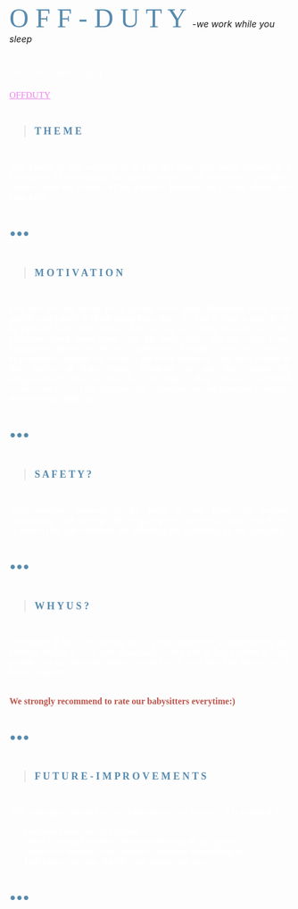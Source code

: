  <font face="arial narrow" size="7" color="588bae"> O F F - D U T Y </font>
 <font size="3.5" > -_we work while you sleep_</font>

#



<font face="andale mono" size="3" color = ffffff>

View Our Landing Page ⬇️ <br>

<a href="https://github.com/manasa2604/Cognizance/blob/main/Task-3/LANDING%20PAGE.png" style="color: violet; text-decoration: underline;">OFFDUTY</a>
#

><font face="arial narrow" size="4" color = 588BAE > <B> T H E M E </font>
><font face="andale mono" size="3" color = ffffff>
#   
<p style='text-align: justify;'> The Theme of this webpage is to link the interested needy parents to a babysitter.
 This webpage has proven track of all the service providers enlisted with the reviews of the 
 parents. Reliable site to seek service for your kids. </p> </font>

 <font face="arial narrow" size="40" color = 588BAE > <b> ... </font>
 #

><font face="arial narrow" size="4" color = 588BAE > <b>   M O T I V A T I O N </font>
><font face="andale mono" size="3" color = ffffff> 
#
<p style='text-align: justify;'> Life has become hectic for a parent these days. Balancing their work profile and family is challenging these days. So just to have a day off, or to proceed with their official duty or for any other reasons, it is this platform which links them with the Baby sitter. On the other hand, youngsters desire to be self sufficient. Though there are tons of opportunities outside the reach is yet to be explored. One such avenue is this Service of Baby sitting. Students can pay their tution fee independently. Not only that but add this to their resume. Interested seekers can rely on this platform for a genuine Service provider to bestow their trust in child care.  </p> </font>

 <font face="arial narrow" size="40" color = 588BAE > <b> ... </font>
 #
 ><font face="arial narrow" size="4" color = 588BAE > <b>  S A F E T Y  ? </font>      
><font face="andale mono" size="3" color = ffffff> 
#
<p style='text-align: justify;'> Your caregiver network in the palm of your hand. We monitor applications and messages for inappropriate behavior, spam, fraud etc., to ensure that our members are following the guidelines on our platform </p>

<font face="arial narrow" size="40" color = 588BAE > <b> ... </font>
 #


><font face="arial narrow" size="4" color = 588BAE > <b>   W H Y    U S ?   </font>      
><font face="andale mono" size="3" color = ffffff> 
#
<p style='text-align: justify;'> No matter if you are looking for a great babysitter or babysitting job, Offduty makes it easy and transparent. You are in full control of your profile, prices, who you choose to work with and how you interact with other members. </p> <br>
<font face="monaco" size="3" color = bc544b
<font> We strongly recommend to rate our babysitters everytime:) </font>


<font face="arial narrow" size="40" color = 588BAE > <b> ... </font>
 #

><font face="arial narrow" size="4" color = 588BAE > <b>   F U T U R E - I M P R O V E M E N T S 
><font face="andale mono" size="3" color = ffffff>
#

This webpage is limited to just baby sitters and parents. It is planned to :

- Introduce one-one chat option.
- Offer training for baby sitters considering all age groups.
- Propose to market baby products, children counselling etc. 
- Indroduce pet care, elderly care, house care etc.,


 <font face="arial narrow" size="40" color = 588BAE > <b> ... </font>
<p style='text-align: justify;'>  </p>

